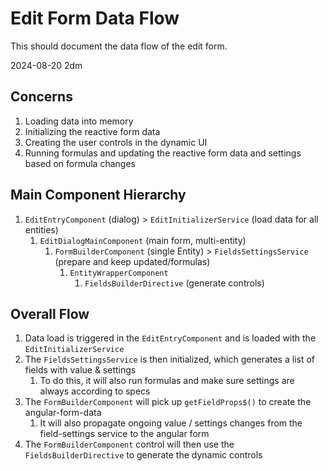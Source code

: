 # Edit Form Data Flow

This should document the data flow of the edit form.

2024-08-20 2dm

## Concerns

1. Loading data into memory
2. Initializing the reactive form data
3. Creating the user controls in the dynamic UI
4. Running formulas and updating the reactive form data and settings based on formula changes

## Main Component Hierarchy

1. `EditEntryComponent` (dialog) > `EditInitializerService` (load data for all entities)
    1. `EditDialogMainComponent` (main form, multi-entity)
        1. `FormBuilderComponent` (single Entity) > `FieldsSettingsService` (prepare and keep updated/formulas)
            1. `EntityWrapperComponent`
                1. `FieldsBuilderDirective` (generate controls)

## Overall Flow

1. Data load is triggered in the `EditEntryComponent` and is loaded with the `EditInitializerService`
2. The `FieldsSettingsService` is then initialized, which generates a list of fields with value & settings
    1. To do this, it will also run formulas and make sure settings are always according to specs
3. The `FormBuilderComponent` will pick up `getFieldProps$()` to create the angular-form-data
    1. It will also propagate ongoing value / settings changes from the field-settings service to the angular form
4. The `FormBuilderComponent` control will then use the `FieldsBuilderDirective` to generate the dynamic controls
